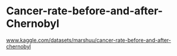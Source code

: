 # Cancer-rate-before-and-after-Chernobyl
www.kaggle.com/datasets/marshuu/cancer-rate-before-and-after-chernobyl
